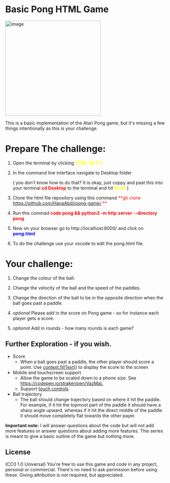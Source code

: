 # Basic Pong HTML Game


<img width="300" alt="image" src="https://user-images.githubusercontent.com/2433219/94984423-03b57400-0509-11eb-91b0-974280cec0a2.png">



This is a basic implementation of the Atari Pong game, but it's missing a few things intentionally as this is your challenge.

#  Prepare The challenge:

1) Open the terminal by clicking  <span style="color:yellow">**CTRL+ALT+T**</span>

2) In the command line interface navigate to Desktop folder 

    ( you don't know how to do that? It is okay, just coppy and past this into your terminal <span style="color:red">**cd Desktop**</span> to the terminal and hit <span style="color:yellow">**Enter**</span> )
3) Clone the html file repository using this command <span style="color:red">**git clone  https://github.com/HanaAbdi/pong-game/ **</span>

4) Run this commad <span style="color:red">**code pong && python3 -m http.server --directory pong**</span>

5) Now on your browser go to http://localhost:8000/ and click on <span style="color:blue">**pong.html**</span>

6) To do the challenge use your vscode to edit the pong.html file.


#  Your challenge: 

1) Change the colour of the ball.

2) Change the velocity of the ball and the speed of the paddles.

3) Change the direction of the ball to be in the opposite direction when the ball goes past a paddle.

4) *optional* Please add in the score on Pong game - so for instance each player gets a score. 

5) *optional* Add in rounds - how many rounds is each game?


## Further Exploration - if you wish.

- Score
  - When a ball goes past a paddle, the other player should score a point. Use [context.fillText()](https://developer.mozilla.org/en-US/docs/Web/API/CanvasRenderingContext2D/fillText) to display the score to the screen
- Mobile and touchscreen support
  - Allow the game to be scaled down to a phone size. See https://codepen.io/straker/pen/VazMaL
  - Support [touch controls](https://developer.mozilla.org/en-US/docs/Web/API/Touch_events)
- Ball trajectory
  - The ball should change trajectory based on where it hit the paddle. For example, if it hit the topmost part of the paddle it should have a sharp angle upward, whereas if it hit the direct middle of the paddle it should move completely flat towards the other payer.
  
**Important note:** I will answer questions about the code but will not add more features or answer questions about adding more features. This series is meant to give a basic outline of the game but nothing more.
  
## License

(CC0 1.0 Universal) You're free to use this game and code in any project, personal or commercial. There's no need to ask permission before using these. Giving attribution is not required, but appreciated.

